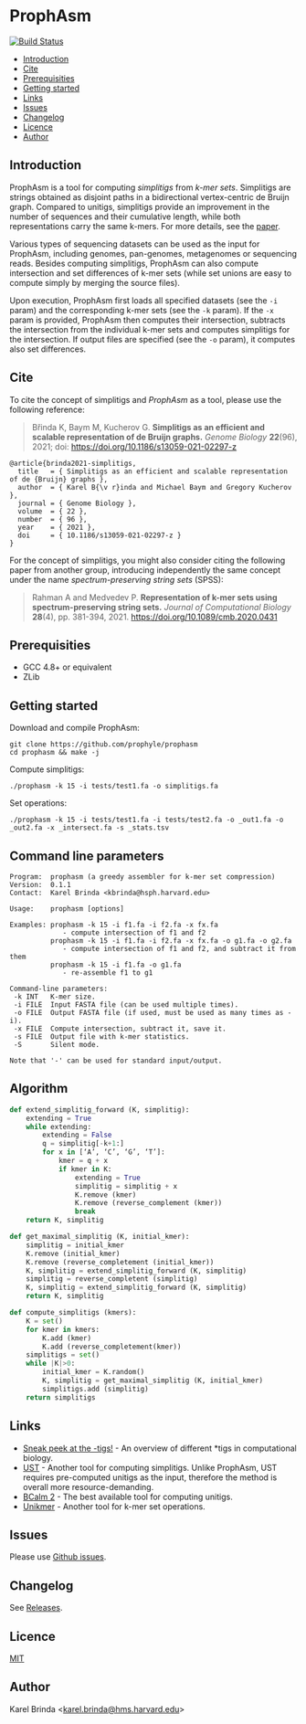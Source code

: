 # ProphAsm

[![Build Status](https://travis-ci.org/prophyle/prophasm.svg?branch=master)](https://travis-ci.org/prophyle/prophasm)

<!-- vim-markdown-toc GFM -->

* [Introduction](#introduction)
* [Cite](#cite)
* [Prerequisities](#prerequisities)
* [Getting started](#getting-started)
* [Links](#links)
* [Issues](#issues)
* [Changelog](#changelog)
* [Licence](#licence)
* [Author](#author)

<!-- vim-markdown-toc -->

## Introduction

ProphAsm is a tool for computing *simplitigs* from *k-mer sets*. Simplitigs are
strings obtained as disjoint paths in a bidirectional vertex-centric
de Bruijn graph. Compared to unitigs, simplitigs provide an improvement in the
number of sequences and their cumulative length, while both representations
carry the same k-mers. For more details, see the
[paper](https://doi.org/10.1101/2020.01.12.903443).

Various types of sequencing datasets can be used as the input for
ProphAsm, including genomes, pan-genomes, metagenomes or sequencing reads.
Besides computing simplitigs, ProphAsm can also compute intersection
and set differences of k-mer
sets (while set unions are easy to compute simply by merging the source files).

Upon execution, ProphAsm first loads all specified datasets (see the `-i`
param) and the corresponding k-mer sets (see the `-k` param). If the `-x` param
is provided, ProphAsm then computes their intersection, subtracts the
intersection from the individual k-mer sets and computes simplitigs for the
intersection. If output files are specified (see the `-o` param), it computes
also set differences.


## Cite

To cite the concept of simplitigs and _ProphAsm_ as a tool, please use the following reference:

> Břinda K, Baym M, Kucherov G.
> **Simplitigs as an efficient and scalable representation of de Bruijn graphs.**
*Genome Biology* **22**(96), 2021; doi: https://doi.org/10.1186/s13059-021-02297-z

```
@article{brinda2021-simplitigs,
  title   = { Simplitigs as an efficient and scalable representation of de {Bruijn} graphs },
  author  = { Karel B{\v r}inda and Michael Baym and Gregory Kucherov },
  journal = { Genome Biology },
  volume  = { 22 },
  number  = { 96 },
  year    = { 2021 },
  doi     = { 10.1186/s13059-021-02297-z }
}
```


For the concept of simplitigs, you might also consider citing the following paper from another group,
introducing independently the same concept under the name
_spectrum-preserving string sets_ (SPSS):

> Rahman A and Medvedev P. **Representation of k-mer sets using
  spectrum-preserving string sets.** *Journal of Computational Biology* **28**(4), pp. 381-394, 2021. https://doi.org/10.1089/cmb.2020.0431


## Prerequisities

* GCC 4.8+ or equivalent
* ZLib


## Getting started

Download and compile ProphAsm:

```
git clone https://github.com/prophyle/prophasm
cd prophasm && make -j
```

Compute simplitigs:

```
./prophasm -k 15 -i tests/test1.fa -o simplitigs.fa
```

Set operations:
```
./prophasm -k 15 -i tests/test1.fa -i tests/test2.fa -o _out1.fa -o _out2.fa -x _intersect.fa -s _stats.tsv
   ```


## Command line parameters

<!---
USAGE-BEGIN
-->
```
Program:  prophasm (a greedy assembler for k-mer set compression)
Version:  0.1.1
Contact:  Karel Brinda <kbrinda@hsph.harvard.edu>

Usage:    prophasm [options]

Examples: prophasm -k 15 -i f1.fa -i f2.fa -x fx.fa
             - compute intersection of f1 and f2
          prophasm -k 15 -i f1.fa -i f2.fa -x fx.fa -o g1.fa -o g2.fa
             - compute intersection of f1 and f2, and subtract it from them
          prophasm -k 15 -i f1.fa -o g1.fa
             - re-assemble f1 to g1

Command-line parameters:
 -k INT   K-mer size.
 -i FILE  Input FASTA file (can be used multiple times).
 -o FILE  Output FASTA file (if used, must be used as many times as -i).
 -x FILE  Compute intersection, subtract it, save it.
 -s FILE  Output file with k-mer statistics.
 -S       Silent mode.

Note that '-' can be used for standard input/output.

```
<!---
USAGE-END
-->


## Algorithm

```python
def extend_simplitig_forward (K, simplitig):
	extending = True
	while extending:
		extending = False
		q = simplitig[-k+1:]
		for x in [‘A’, ‘C’, ‘G’, ‘T’]:
			kmer = q + x
			if kmer in K:
				extending = True
				simplitig = simplitig + x
				K.remove (kmer)
				K.remove (reverse_complement (kmer))
				break
	return K, simplitig

def get_maximal_simplitig (K, initial_kmer):
	simplitig = initial_kmer
	K.remove (initial_kmer)
	K.remove (reverse_completement (initial_kmer))
	K, simplitig = extend_simplitig_forward (K, simplitig)
	simplitig = reverse_completent (simplitig)
	K, simplitig = extend_simplitig_forward (K, simplitig)
	return K, simplitig

def compute_simplitigs (kmers):
	K = set()
	for kmer in kmers:
		K.add (kmer)
		K.add (reverse_completement(kmer))
	simplitigs = set()
	while |K|>0:
		initial_kmer = K.random()
		K, simplitig = get_maximal_simplitig (K, initial_kmer)
		simplitigs.add (simplitig)
	return simplitigs
```

<!--
<img alt="Greedy assembly" src="figures/greedy_assembly.png" height="150px" width="540px" /><img alt="Subtraction of k-mer sets" src="figures/subtraction.png" height="180px" width="355px" />
-->

## Links

* [Sneak peek at the -tigs!](https://kamimrcht.github.io/webpage/tigs.html) - An overview of different *tigs in computational biology.
* [UST](https://github.com/medvedevgroup/UST/) - Another tool for computing simplitigs. Unlike ProphAsm, UST requires pre-computed unitigs as the input, therefore the method is overall more resource-demanding.
* [BCalm 2](https://github.com/GATB/bcalm) - The best available tool for computing unitigs.
* [Unikmer](https://github.com/shenwei356/unikmer) - Another tool for k-mer set operations.


## Issues

Please use [Github issues](https://github.com/prophyle/prophasm/issues).


## Changelog

See [Releases](https://github.com/prophyle/prophasm/releases).


## Licence

[MIT](https://github.com/prophyle/prophasm/blob/master/LICENSE)


## Author

Karel Brinda \<karel.brinda@hms.harvard.edu\>
